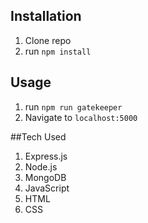 

## Installation

1. Clone repo
2. run `npm install`

## Usage

1. run `npm run gatekeeper`
2. Navigate to `localhost:5000`

##Tech Used
1. Express.js
2. Node.js
3. MongoDB
4. JavaScript
5. HTML
6. CSS
